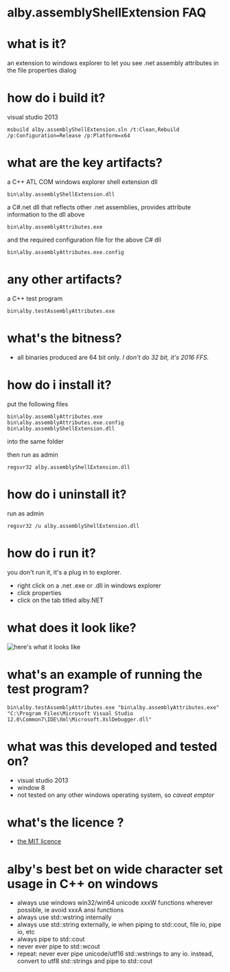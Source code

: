 # alby.assemblyShellExtension FAQ

# what is it?

an extension to windows explorer to let you see .net assembly attributes in the file properties dialog


# how do i build it?

visual studio 2013

    msbuild alby.assemblyShellExtension.sln /t:Clean,Rebuild /p:Configuration=Release /p:Platform=x64


# what are the key artifacts?

a C++ ATL COM windows explorer shell extension dll

    bin\alby.assemblyShellExtension.dll 

	
a  C#.net dll that reflects other .net assemblies, provides attribute information to the dll above

    bin\alby.assemblyAttributes.exe 

	
and the required configuration file for the above C# dll

    bin\alby.assemblyAttributes.exe.config



# any other artifacts?

a C++ test program

    bin\alby.testAssemblyAttributes.exe 

	
# what's the bitness?

- all binaries produced are 64 bit only. *I don't do 32 bit, it's 2016 FFS.*


# how do i install it?

put the following files 

    bin\alby.assemblyAttributes.exe
    bin\alby.assemblyAttributes.exe.config
    bin\alby.assemblyShellExtension.dll 

into the same folder 

then run as admin

    regsvr32 alby.assemblyShellExtension.dll


# how do i uninstall it?

run as admin

    regsvr32 /u alby.assemblyShellExtension.dll


# how do i run it?

you don't run it, it's a plug in to explorer.

- right click on a .net .exe or .dll in windows explorer
- click properties
- click on the tab titled alby.NET


# what does it look like?

![here's what it looks like](https://raw.githubusercontent.com/casaletto/alby.assemblyShellExtension/master/doc/theFinishedProduct.png)


# what's an example of running the test program?

    bin\alby.testAssemblyAttributes.exe "bin\alby.assemblyAttributes.exe" "C:\Program Files\Microsoft Visual Studio 12.0\Common7\IDE\Xml\Microsoft.XslDebugger.dll"


# what was this developed and tested on?

- visual studio 2013
- window 8
- not tested on any other windows operating system, so *caveat emptor*

# what's the licence ?

- [the MIT licence](https://opensource.org/licenses/MIT)


# alby's best bet on wide character set usage in C++ on windows

- always use windows win32/win64 unicode xxxW functions wherever possible, ie avoid xxxA ansi functions 
- always use std::wstring internally
- always use std::string externally, ie when piping to std::cout, file io, pipe io, etc
- always pipe to std::cout
- never ever pipe to std::wcout
- repeat: never ever pipe unicode/utf16 std::wstrings to any io. instead, convert to utf8 std::strings and pipe to std::cout


